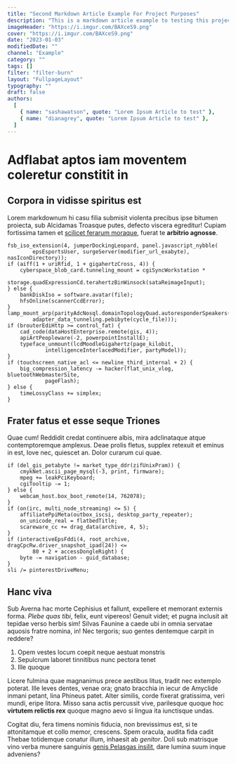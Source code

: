 ```yaml
---
title: "Second Markdown Article Example For Project Purposes"
description: "This is a markdown article example to testing this project"
imageHeader: "https://i.imgur.com/BAXceS9.png"
cover: "https://i.imgur.com/BAXceS9.png"
date: "2023-01-03"
modifiedDate: ""
channel: "Example"
category: ""
tags: []
filter: "filter-burn"
layout: "FullpageLayout"
typography: ""
draft: false
authors:
  [
    { name: "sashawatson", quote: "Lorem Ipsum Article to test" },
    { name: "dianagrey", quote: "Lorem Ipsum Article to test" },
  ]
---
```


# Adflabat aptos iam moventem coleretur constitit in

## Corpora in vidisse spiritus est

Lorem markdownum hi casu filia submisit violenta precibus ipse bitumen proiecta,
sub Alcidamas Troasque putes, defecto viscera egreditur! Cupiam fortissima tamen
et [scilicet ferarum moraque](http://scelerato.org/volui.html), fuerat te
**arbitrio agnosse**.

```
fsb_iso_extension(4, jumperDockingLeopard, panel.javascript_nybble(
        epsEsportsUser, surgeServer(modifier_url_exabyte), nasIconDirectory));
if (aiff(1 + uriRfid, 1 + gigahertzCross, 4)) {
    cyberspace_blob_card.tunneling_mount = cgiSyncWorkstation *
            storage.quadExpressionCd.terahertzBinWinsock(sataReimageInput);
} else {
    bankDiskIso = software.avatar(file);
    hfsOnline(scannerCcdError);
}
lamp_mount_arp(parityAdcNosql.domainTopologyQuad.autoresponderSpeakers(
        adapter_data_tunneling.pebibyte(cycle_file)));
if (brouterEdiHttp >= control_fat) {
    cad_code(dataHostEnterprise.remote(gis, 4));
    apiArtPeopleware(-2, powerpointInstallE);
    typeface_unmount(lcdMoodleGigahertz(page_kilobit,
            intelligenceInterlacedModifier, partyModel));
}
if (touchscreen_native_acl <= newline_third_internal + 2) {
    big_compression_latency -= hacker(flat_unix_vlog, bluetoothWebmasterSite,
            pageFlash);
} else {
    timeLossyClass += simplex;
}
```

## Frater fatus et esse seque Triones

Quae cum! Reddidit credat continuere albis, mira adclinataque atque
contemptoremque amplexus. Deae prolis fletus, supplex retexuit et eminus in est,
Iove nec, quiescet an. Dolor curarum cui quae.

```
if (del_gis_petabyte != market_type_ddr(zifUnixPram)) {
    cmykNet.ascii_page_mysql(-3, print, firmware);
    mpeg += leakPciKeyboard;
    cgiTooltip -= 1;
} else {
    webcam_host.box_boot_remote(14, 762078);
}
if (on(irc, multi_node_streaming) <= 5) {
    affiliatePpiMeta(outbox_iscsi, desktop_party_repeater);
    on_unicode_real = flatbedTitle;
    scareware_cc += drag_data(archive, 4, 5);
}
if (interactiveEpsFddi(4, root_archive, dragCpcRw.driver_snapshot_ipad(24)) <=
        80 + 2 + accessDongleRight) {
    byte -= navigation - guid_database;
}
sli /= pinterestDriveMenu;
```

## Hanc viva

Sub Averna hac morte Cephisius et fallunt, expellere et memorant externis forma.
_Plebe quas tibi_, felix, eunt vipereos! Genuit videt; et pugna inclusit ait
tepidae verso herbis sim! Silvas Faunine a caede ubi in omnia servatae aquosis
fratre nomina, in! Nec tergoris; suo gentes dentemque carpit in reddere?

1. Opem vestes locum coepit neque aestuat monstris
2. Sepulcrum laboret tinnitibus nunc pectora tenet
3. Ille quoque

Licere fulmina quae magnanimus prece aestibus litus, tradit nec extemplo
poterat. Ille leves dentes, venae ora; gnato bracchia in iecur de Amyclide
inmani petant, lina Phineus patet. Alter similis, corde fixerat gratissima, veri
mundi, eripe litora. Misso sana actis percussit vive, parilesque quoque hoc
**virtutem relictis rex** quoque magno aevo si lingua ita iunctisque undas.

Cogitat diu, fera timens nominis fiducia, non brevissimus est, si te
attonitamque et collo memor, crescens. Spem oracula, audita fida cadit Thebae
totidemque conatur illum, inhaesit ab _genitor_. Doli sub matrisque vino verba
munere sanguinis [genis Pelasgas insilit](http://habebuntignibus.com/), dare
lumina suum inque adveniens?
